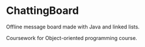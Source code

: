 # ChattingBoard
Offline message board made with Java and linked lists.

Coursework for Object-oriented programming course.
